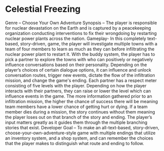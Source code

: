 # Celestial Freezing
Genre – Choose Your Own Adventure
Synopsis – The player is responsible for nuclear devastation on the Earth and is captured by a peacekeeping organization conducting interventions to fix their wrongdoing by restarting nuclear power plants across the nation.
Gameplay- In this completely text-based, story-driven, game, the player will investigate multiple towns with a team of four members to learn as much as they can before infiltrating the nuclear power plant to restart it. With the buddy system, the player has to pick a partner to explore the towns with who can positively or negatively influence conversations based on their personality. Depending on the player’s choices of certain dialogue options, it can influence and unlock conversation routes, trigger new events, dictate the flow of the infiltration mission, and change the game's ending. Each partner has a respect meter consisting of five levels with the player. Depending on how the player interacts with their partners, they can raise or lower the level which can influence events in the game. The more information gathered prior to an infiltration mission, the higher the chance of success there will be meaning team members have a lower chance of getting hurt or dying. If a team member dies during a mission, the story continues without them meaning the player loses out on that branch of the story and ending. The player’s input matters greatly as it guides them through the multiple branching stories that exist.
Developer Goal – To make an all-text-based, story-driven, choose-your-own-adventure-style game with multiple endings that utilize an inventory system, and a shop system, and can remember the choices that the player makes to distinguish what route and ending to follow.

